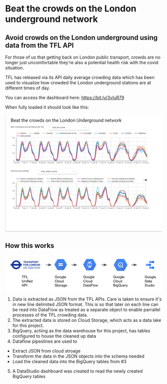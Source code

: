 # Beat the crowds on the London underground network

## Avoid crowds on the London underground using data from the TFL API

For those of us that getting back on London public transport, crowds are no longer just uncomfortable they're also a potential health risk with the covid situation. 

TFL has released via its API daily average crowding data which has been used to visualize how crowded the London underground stations are at different times of day. 

You can access the dashboard here: https://bit.ly/3vIuR79

When fully loaded it should look like this: 

![dashboard_demo](images/dashboard_screenshot.png)

## How this works

![data_pipeline](images/pipeline_overview_v2.png)

1. Data is extracted as JSON from the TFL APIs. Care is taken to ensure it's in new line delimited JSON format. This is so that later on each line can be read into DataFlow as treated as a separate object to enable parrallel processes of the TFL crowding data.
2. The extracted data is stored on Cloud Storage, which acts as a data lake for this project.
3. BigQuery, actiing as the data warehouse for this project, has tables configured to house the cleaned up data
4. Dataflow pipeslines are used to
  *  Extract JSON from cloud stroage
  *  Transform the data in the JSON objects into the schema needed
  *  Load the cleaned data into the BigQuery tables from #3 
5. A DataStudio dashboard was created to read the newly created BigQuery tables